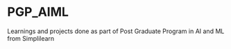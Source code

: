 # PGP_AIML
Learnings and projects done as part of Post Graduate Program in AI and ML from Simplilearn
